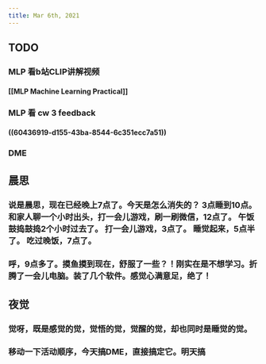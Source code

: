 ```yaml
---
title: Mar 6th, 2021
---
```


## TODO
### MLP 看b站CLIP讲解视频
#### [[MLP Machine Learning Practical]]
### MLP 看 cw 3 feedback
#### ((60436919-d155-43ba-8544-6c351ecc7a51))
### DME
####
## 晨思
### 说是晨思，现在已经晚上7点了。今天是怎么消失的？ 3点睡到10点。 和家人聊一个小时出头，打一会儿游戏，刷一刷微信，12点了。 午饭鼓捣鼓捣2个小时过去了。 打一会儿游戏，3点了。 睡觉起来，5点半了。 吃过晚饭，7点了。
### 呼，9点多了。摸鱼摸到现在，舒服了一些？！刚实在是不想学习。折腾了一会儿电脑。装了几个软件。感觉心满意足，绝了！
## 夜觉
### 觉呀，既是感觉的觉，觉悟的觉，觉醒的觉，却也同时是睡觉的觉。
### 移动一下活动顺序，今天搞DME，直接搞定它。明天搞
